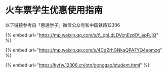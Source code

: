 # 火车票学生优惠使用指南

以下链接参考自「惠通学子」微信公众号和中国铁路12306

{% embed url="https://mp.weixin.qq.com/s/t\_qbLdLDVcnEzdO\_epPJjQ" %}

{% embed url="https://mp.weixin.qq.com/s/4CdZrhGNkaQPA7YQ4epmzg" %}

{% embed url="https://kyfw.12306.cn/otn/gonggao/student.html" %}









